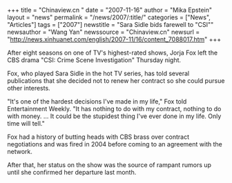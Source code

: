 +++
title = "Chinaview.cn "
date = "2007-11-16"
author = "Mika Epstein"
layout = "news"
permalink = "/news/2007/:title/"
categories = ["News", "Articles"]
tags = ["2007"]
newstitle = "Sara Sidle bids farewell to \"CSI\""
newsauthor = "Wang Yan"
newssource = "Chinaview.cn"
newsurl = "http://news.xinhuanet.com/english/2007-11/16/content_7088017.htm"
+++

After eight seasons on one of TV's highest-rated shows, Jorja Fox left the CBS drama "CSI: Crime Scene Investigation" Thursday night.

Fox, who played Sara Sidle in the hot TV series, has told several publications that she decided not to renew her contract so she could pursue other interests.

"It's one of the hardest decisions I've made in my life," Fox told Entertainment Weekly. "It has nothing to do with my contract, nothing to do with money. ... It could be the stupidest thing I've ever done in my life. Only time will tell."

Fox had a history of butting heads with CBS brass over contract negotiations and was fired in 2004 before coming to an agreement with the network.

After that, her status on the show was the source of rampant rumors up until she confirmed her departure last month. 

